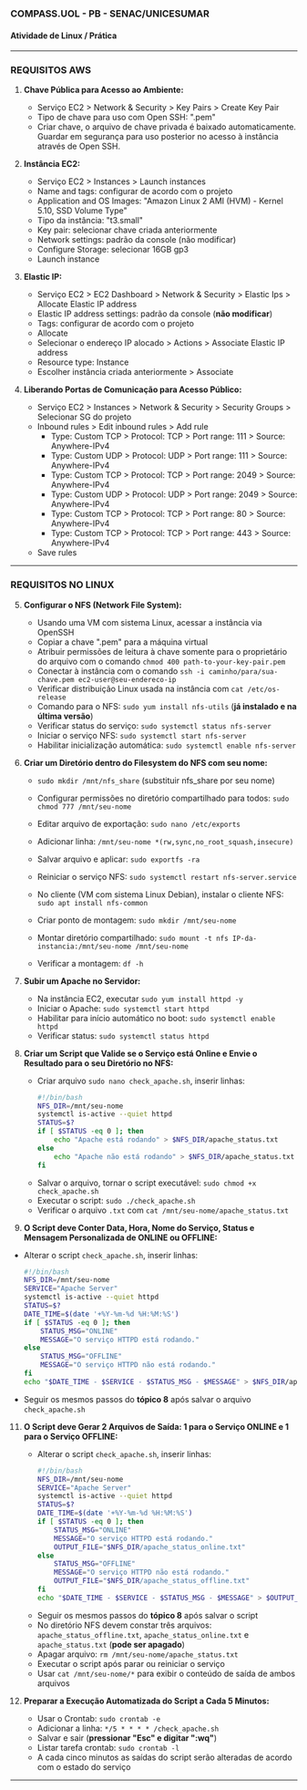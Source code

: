 
### COMPASS.UOL - PB - SENAC/UNICESUMAR

#### Atividade de Linux / Prática

---

### REQUISITOS AWS

1. **Chave Pública para Acesso ao Ambiente:**
   - Serviço EC2 > Network & Security > Key Pairs > Create Key Pair
   - Tipo de chave para uso com Open SSH: ".pem"
   - Criar chave, o arquivo de chave privada é baixado automaticamente. Guardar em segurança para uso posterior no acesso à instância através de Open SSH.

2. **Instância EC2:**
   - Serviço EC2 > Instances > Launch instances
   - Name and tags: configurar de acordo com o projeto
   - Application and OS Images: "Amazon Linux 2 AMI (HVM) - Kernel 5.10, SSD Volume Type"
   - Tipo da instância: "t3.small"
   - Key pair: selecionar chave criada anteriormente
   - Network settings: padrão da console (não modificar)
   - Configure Storage: selecionar 16GB gp3
   - Launch instance

3. **Elastic IP:**
   - Serviço EC2 > EC2 Dashboard > Network & Security > Elastic Ips > Allocate Elastic IP address
   - Elastic IP address settings: padrão da console (**não modificar**)
   - Tags: configurar de acordo com o projeto
   - Allocate
   - Selecionar o endereço IP alocado > Actions > Associate Elastic IP address
   - Resource type: Instance
   - Escolher instância criada anteriormente > Associate

4. **Liberando Portas de Comunicação para Acesso Público:**
   - Serviço EC2 > Instances > Network & Security > Security Groups > Selecionar SG do projeto
   - Inbound rules > Edit inbound rules > Add rule
     - Type: Custom TCP > Protocol: TCP > Port range: 111  > Source: Anywhere-IPv4
     - Type: Custom UDP > Protocol: UDP > Port range: 111  > Source: Anywhere-IPv4
     - Type: Custom TCP > Protocol: TCP > Port range: 2049 > Source: Anywhere-IPv4
     - Type: Custom UDP > Protocol: UDP > Port range: 2049 > Source: Anywhere-IPv4
     - Type: Custom TCP > Protocol: TCP > Port range: 80   > Source: Anywhere-IPv4
     - Type: Custom TCP > Protocol: TCP > Port range: 443  > Source: Anywhere-IPv4
   - Save rules

---

### REQUISITOS NO LINUX

5. **Configurar o NFS (Network File System):**
   - Usando uma VM com sistema Linux, acessar a instância via OpenSSH
   - Copiar a chave ".pem" para a máquina virtual
   - Atribuir permissões de leitura à chave somente para o proprietário do arquivo com o comando `chmod 400 path-to-your-key-pair.pem`
   - Conectar à instância com o comando `ssh -i caminho/para/sua-chave.pem ec2-user@seu-endereco-ip`
   - Verificar distribuição Linux usada na instância com `cat /etc/os-release`
   - Comando para o NFS: `sudo yum install nfs-utils` (**já instalado e na última versão**)
   - Verificar status do serviço: `sudo systemctl status nfs-server`
   - Iniciar o serviço NFS: `sudo systemctl start nfs-server`
   - Habilitar inicialização automática: `sudo systemctl enable nfs-server`

6. **Criar um Diretório dentro do Filesystem do NFS com seu nome:**
   - `sudo mkdir /mnt/nfs_share` (substituir nfs_share por seu nome)
   - Configurar permissões no diretório compartilhado para todos: `sudo chmod 777 /mnt/seu-nome`
   - Editar arquivo de exportação: `sudo nano /etc/exports`
   - Adicionar linha: `/mnt/seu-nome *(rw,sync,no_root_squash,insecure)`
   - Salvar arquivo e aplicar: `sudo exportfs -ra`
   - Reiniciar o serviço NFS: `sudo systemctl restart nfs-server.service`

   - No cliente (VM com sistema Linux Debian), instalar o cliente NFS: `sudo apt install nfs-common`
   - Criar ponto de montagem: `sudo mkdir /mnt/seu-nome`
   - Montar diretório compartilhado: `sudo mount -t nfs IP-da-instancia:/mnt/seu-nome /mnt/seu-nome`
   - Verificar a montagem: `df -h`

8. **Subir um Apache no Servidor:**
   - Na instância EC2, executar `sudo yum install httpd -y`
   - Iniciar o Apache: `sudo systemctl start httpd`
   - Habilitar para início automático no boot: `sudo systemctl enable httpd`
   - Verificar status: `sudo systemctl status httpd`

9. **Criar um Script que Valide se o Serviço está Online e Envie o Resultado para o seu Diretório no NFS:**
   - Criar arquivo `sudo nano check_apache.sh`, inserir linhas:
     ```bash
     #!/bin/bash
     NFS_DIR=/mnt/seu-nome
     systemctl is-active --quiet httpd
     STATUS=$?
     if [ $STATUS -eq 0 ]; then
         echo "Apache está rodando" > $NFS_DIR/apache_status.txt
     else
         echo "Apache não está rodando" > $NFS_DIR/apache_status.txt
     fi
     ```
   - Salvar o arquivo, tornar o script executável: `sudo chmod +x check_apache.sh`
   - Executar o script: `sudo ./check_apache.sh`
   - Verificar o arquivo `.txt` com `cat /mnt/seu-nome/apache_status.txt`

10. **O Script deve Conter Data, Hora, Nome do Serviço, Status e Mensagem Personalizada de ONLINE ou OFFLINE:**
   - Alterar o script `check_apache.sh`, inserir linhas:
     ```bash
     #!/bin/bash
     NFS_DIR=/mnt/seu-nome
     SERVICE="Apache Server"
     systemctl is-active --quiet httpd
     STATUS=$?
     DATE_TIME=$(date '+%Y-%m-%d %H:%M:%S')
     if [ $STATUS -eq 0 ]; then
         STATUS_MSG="ONLINE"
         MESSAGE="O serviço HTTPD está rodando."
     else
         STATUS_MSG="OFFLINE"
         MESSAGE="O serviço HTTPD não está rodando."
     fi
     echo "$DATE_TIME - $SERVICE - $STATUS_MSG - $MESSAGE" > $NFS_DIR/apache_status.txt
     ```
   - Seguir os mesmos passos do **tópico 8** após salvar o arquivo `check_apache.sh`

11. **O Script deve Gerar 2 Arquivos de Saída: 1 para o Serviço ONLINE e 1 para o Serviço OFFLINE:**
    - Alterar o script `check_apache.sh`, inserir linhas:
      ```bash
      #!/bin/bash
      NFS_DIR=/mnt/seu-nome
      SERVICE="Apache Server"
      systemctl is-active --quiet httpd
      STATUS=$?
      DATE_TIME=$(date '+%Y-%m-%d %H:%M:%S')
      if [ $STATUS -eq 0 ]; then
          STATUS_MSG="ONLINE"
          MESSAGE="O serviço HTTPD está rodando."
          OUTPUT_FILE="$NFS_DIR/apache_status_online.txt"
      else
          STATUS_MSG="OFFLINE"
          MESSAGE="O serviço HTTPD não está rodando."
          OUTPUT_FILE="$NFS_DIR/apache_status_offline.txt"
      fi
      echo "$DATE_TIME - $SERVICE - $STATUS_MSG - $MESSAGE" > $OUTPUT_FILE
      ```
    - Seguir os mesmos passos do **tópico 8** após salvar o script
    - No diretório NFS devem constar três arquivos: `apache_status_offline.txt`, `apache_status_online.txt` e `apache_status.txt` (**pode ser apagado**)
    - Apagar arquivo: `rm /mnt/seu-nome/apache_status.txt`
    - Executar o script após parar ou reiniciar o serviço
    - Usar `cat /mnt/seu-nome/*` para exibir o conteúdo de saída de ambos arquivos

12. **Preparar a Execução Automatizada do Script a Cada 5 Minutos:**
    - Usar o Crontab: `sudo crontab -e`
    - Adicionar a linha: `*/5 * * * * /check_apache.sh`
    - Salvar e sair (**pressionar "Esc" e digitar ":wq"**)
    - Listar tarefa crontab: `sudo crontab -l`
    - A cada cinco minutos as saídas do script serão alteradas de acordo com o estado do serviço

---
